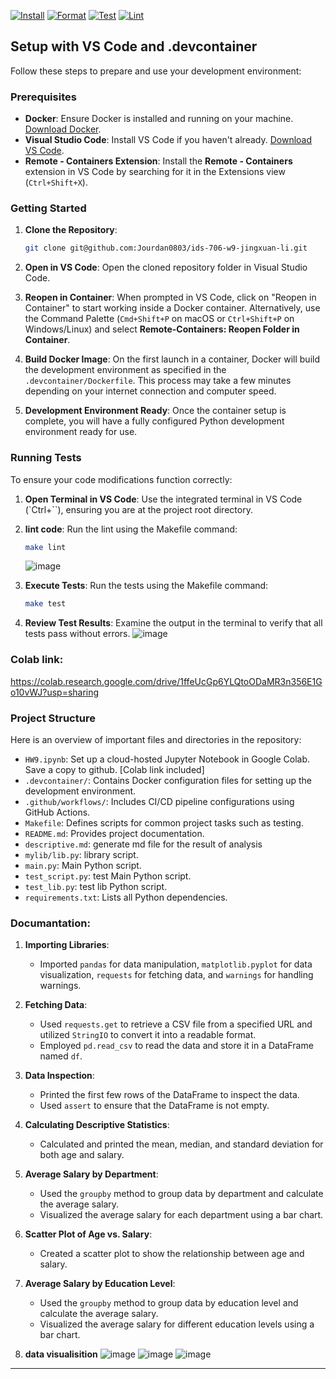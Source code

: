 [![Install](https://github.com/nogibjj/ids-706-w9-jingxuan-li/actions/workflows/install.yml/badge.svg)](https://github.com/nogibjj/ids-706-w9-jingxuan-li/actions/workflows/install.yml)
[![Format](https://github.com/nogibjj/ids-706-w9-jingxuan-li/actions/workflows/format.yml/badge.svg)](https://github.com/nogibjj/ids-706-w9-jingxuan-li/actions/workflows/format.yml)
[![Test](https://github.com/nogibjj/ids-706-w9-jingxuan-li/actions/workflows/test.yml/badge.svg)](https://github.com/nogibjj/ids-706-w9-jingxuan-li/actions/workflows/test.yml)
[![Lint](https://github.com/nogibjj/ids-706-w9-jingxuan-li/actions/workflows/lint.yml/badge.svg)](https://github.com/nogibjj/ids-706-w9-jingxuan-li/actions/workflows/lint.yml)
## Setup with VS Code and .devcontainer

Follow these steps to prepare and use your development environment:

### Prerequisites

- **Docker**: Ensure Docker is installed and running on your machine. [Download Docker](https://docs.docker.com/get-docker/).
- **Visual Studio Code**: Install VS Code if you haven't already. [Download VS Code](https://code.visualstudio.com/Download).
- **Remote - Containers Extension**: Install the **Remote - Containers** extension in VS Code by searching for it in the Extensions view (`Ctrl+Shift+X`).

### Getting Started

1. **Clone the Repository**:
   ```bash
   git clone git@github.com:Jourdan0803/ids-706-w9-jingxuan-li.git
   ```

2. **Open in VS Code**:
   Open the cloned repository folder in Visual Studio Code.

3. **Reopen in Container**:
   When prompted in VS Code, click on "Reopen in Container" to start working inside a Docker container. Alternatively, use the Command Palette (`Cmd+Shift+P` on macOS or `Ctrl+Shift+P` on Windows/Linux) and select **Remote-Containers: Reopen Folder in Container**.

4. **Build Docker Image**:
   On the first launch in a container, Docker will build the development environment as specified in the `.devcontainer/Dockerfile`. This process may take a few minutes depending on your internet connection and computer speed.

5. **Development Environment Ready**:
   Once the container setup is complete, you will have a fully configured Python development environment ready for use.


### Running Tests

To ensure your code modifications function correctly:

1. **Open Terminal in VS Code**:
   Use the integrated terminal in VS Code (`Ctrl+``), ensuring you are at the project root directory.
2. **lint code**:
   Run the lint using the Makefile command:
   ```bash
   make lint
   ```
   ![image](https://github.com/user-attachments/assets/7d662dac-93ee-4df0-8da9-21bef45c5df4)

3. **Execute Tests**:
   Run the tests using the Makefile command:
   ```bash
   make test
   ```
4. **Review Test Results**:
   Examine the output in the terminal to verify that all tests pass without errors.
![image](https://github.com/user-attachments/assets/31afa8bc-ada6-454b-8d69-5b78a1543fc8)


### Colab link:
https://colab.research.google.com/drive/1ffeUcGp6YLQtoODaMR3n356E1Go10vWJ?usp=sharing
### Project Structure

Here is an overview of important files and directories in the repository:
- `HW9.ipynb`: Set up a cloud-hosted Jupyter Notebook in Google Colab. Save a copy to github. [Colab link included]
- `.devcontainer/`: Contains Docker configuration files for setting up the development environment.
- `.github/workflows/`: Includes CI/CD pipeline configurations using GitHub Actions.
- `Makefile`: Defines scripts for common project tasks such as testing.
- `README.md`: Provides project documentation.
- `descriptive.md`: generate md file for the result of analysis
- `mylib/lib.py`: library script.
- `main.py`: Main Python script.
- `test_script.py`: test Main Python script.
- `test_lib.py`: test lib Python script.
- `requirements.txt`: Lists all Python dependencies.

### Documantation:

1. **Importing Libraries**:
   - Imported `pandas` for data manipulation, `matplotlib.pyplot` for data visualization, `requests` for fetching data, and `warnings` for handling warnings.

2. **Fetching Data**:
   - Used `requests.get` to retrieve a CSV file from a specified URL and utilized `StringIO` to convert it into a readable format.
   - Employed `pd.read_csv` to read the data and store it in a DataFrame named `df`.

3. **Data Inspection**:
   - Printed the first few rows of the DataFrame to inspect the data.
   - Used `assert` to ensure that the DataFrame is not empty.

4. **Calculating Descriptive Statistics**:
   - Calculated and printed the mean, median, and standard deviation for both age and salary.

5. **Average Salary by Department**:
   - Used the `groupby` method to group data by department and calculate the average salary.
   - Visualized the average salary for each department using a bar chart.

6. **Scatter Plot of Age vs. Salary**:
   - Created a scatter plot to show the relationship between age and salary.

7. **Average Salary by Education Level**:
   - Used the `groupby` method to group data by education level and calculate the average salary.
   - Visualized the average salary for different education levels using a bar chart.

8. **data visualisition**
![image](https://github.com/user-attachments/assets/3841dc60-967c-4fae-83db-e3f4173fa837)
![image](https://github.com/user-attachments/assets/55fd0742-d655-4475-8745-6803bc603d1f)
![image](https://github.com/user-attachments/assets/c909a7ff-f8e9-4699-917b-75cbd24af766)



---
